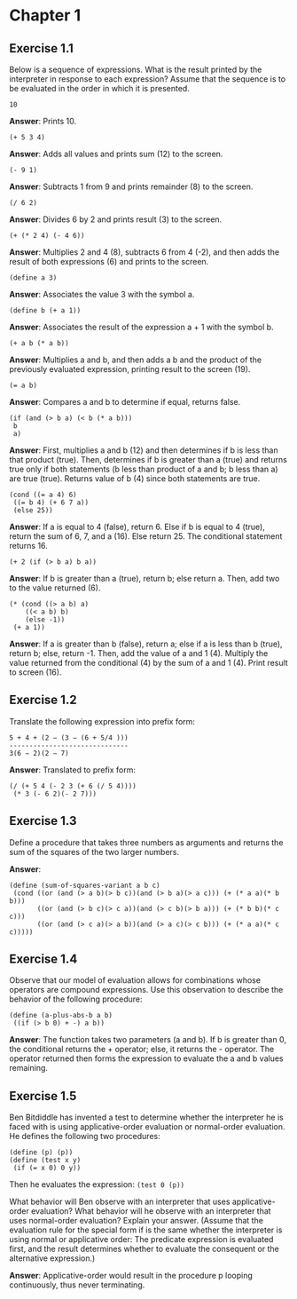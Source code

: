 # Chapter 1
## Exercise 1.1
Below is a sequence of expressions. What is the result printed by the interpreter in response to each expression? Assume that the sequence is to be evaluated in
the order in which it is presented.

`10`

**Answer**: Prints 10.

`(+ 5 3 4)`

**Answer**: Adds all values and prints sum (12) to the screen.

`(- 9 1)`

**Answer**: Subtracts 1 from 9 and prints remainder (8) to the screen.

`(/ 6 2)`

**Answer**: Divides 6 by 2 and prints result (3) to the screen.

`(+ (* 2 4) (- 4 6))`

**Answer**: Multiplies 2 and 4 (8), subtracts 6 from 4 (-2), and then adds the result of both expressions (6) and prints to the screen.

`(define a 3)`

**Answer**: Associates the value 3 with the symbol a.

`(define b (+ a 1))`

**Answer**: Associates the result of the expression a + 1 with the symbol b.

`(+ a b (* a b))`

**Answer**: Multiplies a and b, and then adds a b and the product of the previously evaluated expression, printing result to the screen (19).

`(= a b)`

**Answer**: Compares a and b to determine if equal, returns false.

```
(if (and (> b a) (< b (* a b)))
 b
 a)
```

**Answer**: First, multiplies a and b (12) and then determines if b is less than that product (true). Then, determines if b is greater than a (true) and returns true only if
both statements (b less than product of a and b; b less than a) are true (true). Returns value of b (4) since both statements are true.

```
(cond ((= a 4) 6)
 ((= b 4) (+ 6 7 a))
 (else 25))
```

**Answer**: If a is equal to 4 (false), return 6. Else if b is equal to 4 (true), return the sum of 6, 7, and a (16). Else return 25. The conditional statement returns 16.

`(+ 2 (if (> b a) b a))`

**Answer**: If b is greater than a (true), return b; else return a. Then, add two to the value returned (6).

```
(* (cond ((> a b) a)
    ((< a b) b)
    (else -1))
 (+ a 1))
```

**Answer**: If a is greater than b (false), return a; else if a is less than b (true), return b; else, return -1. Then, add the value of a and 1 (4). Multiply the value returned
from the conditional (4) by the sum of a and 1 (4). Print result to screen (16).

## Exercise 1.2
Translate the following expression into prefix form:

```
5 + 4 + (2 − (3 − (6 + 5/4 )))
------------------------------
3(6 − 2)(2 − 7)
```

**Answer**: Translated to prefix form:
```
(/ (+ 5 4 (- 2 3 (+ 6 (/ 5 4))))
 (* 3 (- 6 2)(- 2 7)))
```

## Exercise 1.3
Define a procedure that takes three numbers as arguments and returns the sum of the squares of the two larger numbers.

**Answer**:
```
(define (sum-of-squares-variant a b c)
 (cond ((or (and (> a b)(> b c))(and (> b a)(> a c))) (+ (* a a)(* b b)))
       ((or (and (> b c)(> c a))(and (> c b)(> b a))) (+ (* b b)(* c c)))
       ((or (and (> c a)(> a b))(and (> a c)(> c b))) (+ (* a a)(* c c)))))
```

## Exercise 1.4
Observe that our model of evaluation allows for combinations whose operators are compound expressions. Use this observation to describe the behavior of the
following procedure:

```
(define (a-plus-abs-b a b)
 ((if (> b 0) + -) a b))
```

**Answer**: The function takes two parameters (a and b). If b is greater than 0, the conditional returns the + operator; else, it returns the - operator. The operator returned
then forms the expression to evaluate the a and b values remaining.

## Exercise 1.5
Ben Bitdiddle has invented a test to determine whether the interpreter he is faced with is using applicative-order evaluation or normal-order evaluation.
He defines the following two procedures:

```
(define (p) (p))
(define (test x y)
 (if (= x 0) 0 y))
```

Then he evaluates the expression:
`(test 0 (p))`

What behavior will Ben observe with an interpreter that uses applicative-order evaluation? What behavior will he observe with an interpreter that uses normal-order
evaluation? Explain your answer. (Assume that the evaluation rule for the special form if is the same whether the interpreter is using normal or applicative order:
The predicate expression is evaluated first, and the result determines whether to evaluate the consequent or the alternative expression.)

**Answer**: Applicative-order would result in the procedure p looping continuously, thus never terminating.
